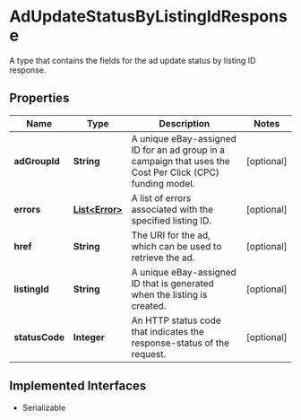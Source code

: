 

# AdUpdateStatusByListingIdResponse

A type that contains the fields for the ad update status by listing ID response.
## Properties

Name | Type | Description | Notes
------------ | ------------- | ------------- | -------------
**adGroupId** | **String** | A unique eBay-assigned ID for an ad group in a campaign that uses the Cost Per Click (CPC) funding model. |  [optional]
**errors** | [**List&lt;Error&gt;**](Error.md) | A list of errors associated with the specified listing ID. |  [optional]
**href** | **String** | The URI for the ad, which can be used to retrieve the ad. |  [optional]
**listingId** | **String** | A unique eBay-assigned ID that is generated when the listing is created. |  [optional]
**statusCode** | **Integer** | An HTTP status code that indicates the response-status of the request. |  [optional]


## Implemented Interfaces

* Serializable


